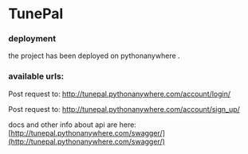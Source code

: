 # TunePal

### deployment
the project has been deployed on pythonanywhere .


### available urls:
Post request to:
http://tunepal.pythonanywhere.com/account/login/

Post request to:
http://tunepal.pythonanywhere.com/account/sign_up/

docs and other info about api are here:
[http://tunepal.pythonanywhere.com/swagger/](http://tunepal.pythonanywhere.com/swagger/)

